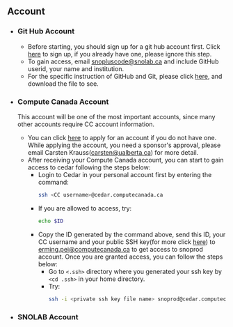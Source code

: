 ## Account
* ### Git Hub Account
  * Before starting, you should sign up for a git hub account first. Click [here](https://github.com/signup/free) to sign up, if you already have one, please ignore this step.
  * To gain access, email snopluscode@snolab.ca and include GitHub userid, your name and institution.
  * For the specific instruction of GitHub and Git, please click [here](https://www.snolab.ca/snoplus/private/DocDB/cgi/ShowDocument?docid=1462), and download the file to see.
  
* ### Compute Canada Account 
  This account will be one of the most important accounts, since many other accounts require CC account information.
  * You can click [here](https://www.computecanada.ca/research-portal/account-management/apply-for-an-account/) to apply for an account if you do not have one.    While applying the account, you need a sponsor's approval, please email Carsten Krauss(carsten@ualberta.ca) for more detail.
  * After receiving your Compute Canada account, you can start to gain access to cedar following the steps below:
    * Login to Cedar in your personal account first by entering the command:
      ```bash
      ssh <CC username>@cedar.computecanada.ca
      ```
    * If you are allowed to access, try:
      ```bash
      echo $ID
      ```
    * Copy the ID generated by the command above, send this ID, your CC username and your public SSH key(for more click [here](./tools.md)) to erming.pei@computecanada.ca to get access to snoprod account. Once you are granted access, you can follow the steps below:
      * Go to `<.ssh>` directory where you generated your ssh key by `<cd .ssh>` in your home directory.
      * Try:
        ```bash
        ssh -i <private ssh key file name> snoprod@cedar.computecanada.ca
        ```
* ### SNOLAB Account
